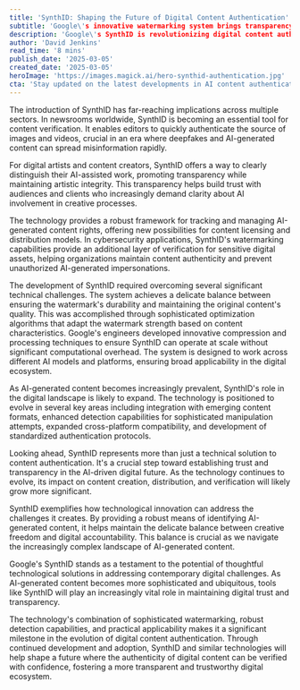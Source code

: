 ```yaml
---
title: 'SynthID: Shaping the Future of Digital Content Authentication'
subtitle: 'Google\'s innovative watermarking system brings transparency to AI-generated content'
description: 'Google\'s SynthID is revolutionizing digital content authentication across multiple sectors, from journalism to creative industries. The technology provides robust watermarking capabilities while maintaining content quality, helping to establish trust and transparency in an AI-driven digital future.'
author: 'David Jenkins'
read_time: '8 mins'
publish_date: '2025-03-05'
created_date: '2025-03-05'
heroImage: 'https://images.magick.ai/hero-synthid-authentication.jpg'
cta: 'Stay updated on the latest developments in AI content authentication and digital transparency - follow us on LinkedIn for exclusive insights and industry updates!'
---
```


The introduction of SynthID has far-reaching implications across multiple sectors. In newsrooms worldwide, SynthID is becoming an essential tool for content verification. It enables editors to quickly authenticate the source of images and videos, crucial in an era where deepfakes and AI-generated content can spread misinformation rapidly.

For digital artists and content creators, SynthID offers a way to clearly distinguish their AI-assisted work, promoting transparency while maintaining artistic integrity. This transparency helps build trust with audiences and clients who increasingly demand clarity about AI involvement in creative processes.

The technology provides a robust framework for tracking and managing AI-generated content rights, offering new possibilities for content licensing and distribution models. In cybersecurity applications, SynthID's watermarking capabilities provide an additional layer of verification for sensitive digital assets, helping organizations maintain content authenticity and prevent unauthorized AI-generated impersonations.

The development of SynthID required overcoming several significant technical challenges. The system achieves a delicate balance between ensuring the watermark's durability and maintaining the original content's quality. This was accomplished through sophisticated optimization algorithms that adapt the watermark strength based on content characteristics. Google's engineers developed innovative compression and processing techniques to ensure SynthID can operate at scale without significant computational overhead. The system is designed to work across different AI models and platforms, ensuring broad applicability in the digital ecosystem.

As AI-generated content becomes increasingly prevalent, SynthID's role in the digital landscape is likely to expand. The technology is positioned to evolve in several key areas including integration with emerging content formats, enhanced detection capabilities for sophisticated manipulation attempts, expanded cross-platform compatibility, and development of standardized authentication protocols.

Looking ahead, SynthID represents more than just a technical solution to content authentication. It's a crucial step toward establishing trust and transparency in the AI-driven digital future. As the technology continues to evolve, its impact on content creation, distribution, and verification will likely grow more significant.

SynthID exemplifies how technological innovation can address the challenges it creates. By providing a robust means of identifying AI-generated content, it helps maintain the delicate balance between creative freedom and digital accountability. This balance is crucial as we navigate the increasingly complex landscape of AI-generated content.

Google's SynthID stands as a testament to the potential of thoughtful technological solutions in addressing contemporary digital challenges. As AI-generated content becomes more sophisticated and ubiquitous, tools like SynthID will play an increasingly vital role in maintaining digital trust and transparency.

The technology's combination of sophisticated watermarking, robust detection capabilities, and practical applicability makes it a significant milestone in the evolution of digital content authentication. Through continued development and adoption, SynthID and similar technologies will help shape a future where the authenticity of digital content can be verified with confidence, fostering a more transparent and trustworthy digital ecosystem.